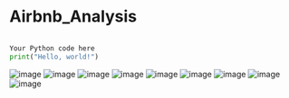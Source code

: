 # Airbnb_Analysis
```python

Your Python code here
print("Hello, world!")
```

![image](https://github.com/iamsandeeprSand/Airbnb_Analysis/assets/139530620/26aedaf8-194c-40b9-8918-220257955062)
![image](https://github.com/iamsandeeprSand/Airbnb_Analysis/assets/139530620/d5ce445e-e6d1-49eb-9c5f-c06903863260)
![image](https://github.com/iamsandeeprSand/Airbnb_Analysis/assets/139530620/883a2d69-aac7-46a7-83dd-c115fbcb6025)
![image](https://github.com/iamsandeeprSand/Airbnb_Analysis/assets/139530620/010dd6eb-f54b-42df-a31a-9c63ca8f9689)
![image](https://github.com/iamsandeeprSand/Airbnb_Analysis/assets/139530620/a7f22607-f481-49a2-9f03-8cf29c8566bd)
![image](https://github.com/iamsandeeprSand/Airbnb_Analysis/assets/139530620/5419513b-a545-4a0f-a11b-8f1358a12be5)
![image](https://github.com/iamsandeeprSand/Airbnb_Analysis/assets/139530620/c9a64ee4-8834-4f2d-a28d-026585a49bb4)
![image](https://github.com/iamsandeeprSand/Airbnb_Analysis/assets/139530620/555a8362-6a0a-4319-94c9-ddc20ea6006e)
![image](https://github.com/iamsandeeprSand/Airbnb_Analysis/assets/139530620/6e1b215a-8bc5-4529-9b47-801e9fe39d17)

